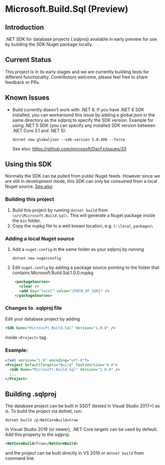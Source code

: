 # Microsoft.Build.Sql (Preview)

## Introduction
.NET SDK for database projects (.sqlproj) available in early preview for use by building the SDK Nuget package locally.

## Current Status
This project is in its early stages and we are currently building tests for different functionality. Contributors welcome, please feel free to share feedback or PRs.

## Known Issues
* Build currently doesn't work with .NET 6. If you have .NET 6 SDK installed, you can workaround this issue by adding a global.json in the same directory as the sqlproj to specify the SDK version.
  Example for using .NET 5 SDK (you can specify any installed SDK version between .NET Core 3.1 and .NET 5):
  ```
  dotnet new globaljson --sdk-version 5.0.400 --force
  ```
  See also: https://github.com/microsoft/DacFx/issues/33

## Using this SDK
Normally the SDK can be pulled from public Nuget feeds. However since we are still in development mode, this SDK can only be consumed from a local Nuget source. [See also](#adding-a-local-nuget-source)

### Building this project
1. Build this project by running `dotnet build` from `\src\Microsoft.Build.Sql\`. This will generate a Nuget package inside the `bin` folder.
2. Copy the nupkg file to a well known location, e.g. `C:\local_packages\`

### Adding a local Nuget source
1. Add a `nuget.config` in the same folder as your sqlproj by running 
   ```
   dotnet new nugetconfig
   ```
2. Edit `nuget.config` by adding a package source pointing to the folder that contains Microsoft.Build.Sql.1.0.0.nupkg
   ```xml
    <packageSources>
      <clear />
      <add key="local" value="{PATH_OF_SDK}" />
    </packageSources>
   ```

### Changes to .sqlproj file
Edit your database project by adding 
```xml
<Sdk Name="Microsoft.Build.Sql" Version="1.0.0" />
``` 
inside `<Project>` tag.
### Example:
```xml
<?xml version="1.0" encoding="utf-8"?>
<Project DefaultTargets="Build" ToolsVersion="4.0">
  <Sdk Name="Microsoft.Build.Sql" Version="1.0.0" />
  ...
</Project>
```

## Building .sqlproj 
The database project can be built in SSDT (tested in Visual Studio 2017+) as is. To build the project via dotnet, run:
```
dotnet build /p:NetCoreBuild=true
```
In Visual Studio 2019 (or newer), .NET Core targets can be used by default. Add this property to the sqlproj:
```xml
<NetCoreBuild>True</NetCoreBuild>
```
and the project can be built directly in VS 2019 or `dotnet build` from command line.
